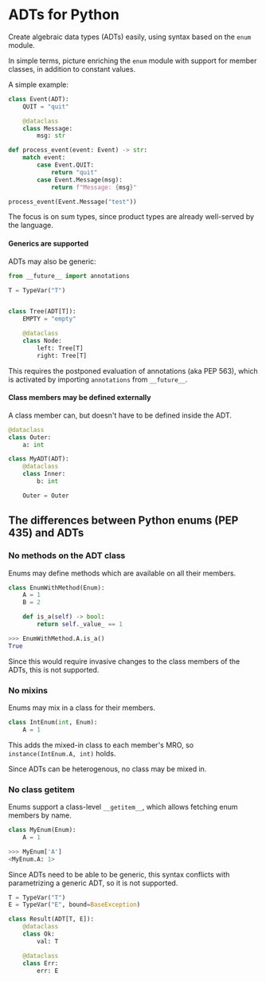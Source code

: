 # ADTs for Python

Create algebraic data types (ADTs) easily, using syntax based on the `enum` module.

In simple terms, picture enriching the `enum` module with support for member classes, in addition to constant values.

A simple example:

```python
class Event(ADT):
    QUIT = "quit"

    @dataclass
    class Message:
        msg: str

def process_event(event: Event) -> str:
    match event:
        case Event.QUIT:
            return "quit"
        case Event.Message(msg):
            return f"Message: {msg}"

process_event(Event.Message("test"))
```

The focus is on sum types, since product types are already well-served by the language.

#### Generics are supported

ADTs may also be generic:

```python
from __future__ import annotations

T = TypeVar("T")


class Tree(ADT[T]):
    EMPTY = "empty"

    @dataclass
    class Node:
        left: Tree[T]
        right: Tree[T]
```

This requires the postponed evaluation of annotations (aka PEP 563), which is activated by importing `annotations` from `__future__`.

#### Class members may be defined externally

A class member can, but doesn't have to be defined inside the ADT.

```python
@dataclass
class Outer:
    a: int

class MyADT(ADT):
    @dataclass
    class Inner:
        b: int

    Outer = Outer
```

## The differences between Python enums (PEP 435) and ADTs

### No methods on the ADT class

Enums may define methods which are available on all their members.

```python
class EnumWithMethod(Enum):
    A = 1
    B = 2

    def is_a(self) -> bool:
        return self._value_ == 1

>>> EnumWithMethod.A.is_a()
True
```

Since this would require invasive changes to the class members of the ADTs, this is not supported.

### No mixins

Enums may mix in a class for their members.

```python
class IntEnum(int, Enum):
    A = 1
```

This adds the mixed-in class to each member's MRO, so `instance(IntEnum.A, int)` holds.

Since ADTs can be heterogenous, no class may be mixed in.

### No class getitem

Enums support a class-level `__getitem__`, which allows fetching enum members by name.

```python
class MyEnum(Enum):
    A = 1

>>> MyEnum['A']
<MyEnum.A: 1>
```

Since ADTs need to be able to be generic, this syntax conflicts with parametrizing a generic ADT, so it is not supported.

```python
T = TypeVar("T")
E = TypeVar("E", bound=BaseException)

class Result(ADT[T, E]):
    @dataclass
    class Ok:
        val: T

    @dataclass
    class Err:
        err: E
```
